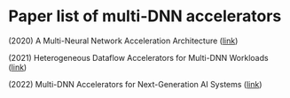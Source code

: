 # Paper list of multi-DNN accelerators

(2020) A Multi-Neural Network Acceleration Architecture ([link](https://ieeexplore.ieee.org/abstract/document/9138929))

(2021) Heterogeneous Dataflow Accelerators for Multi-DNN Workloads ([link](https://ieeexplore.ieee.org/abstract/document/9407116))

(2022) Multi-DNN Accelerators for Next-Generation AI Systems ([link](https://arxiv.org/abs/2205.09376))
